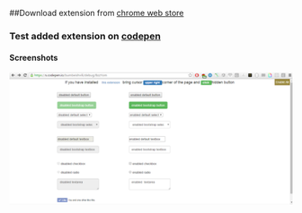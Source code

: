 ##Download extension from [chrome web store](https://chrome.google.com/webstore/detail/enable-all-disabled-butto/aonhflmdemlehgbnfmhpdmoeeolokelm?authuser=1)

### Test added extension on [codepen](https://codepen.io/bumbeishvili/debug/BzzYom)

#### Screenshots

![](https://raw.githubusercontent.com/bumbeishvili/Assets/master/Projects/Extensions/EnableDisabledComponents/Scr/Enable.png)
